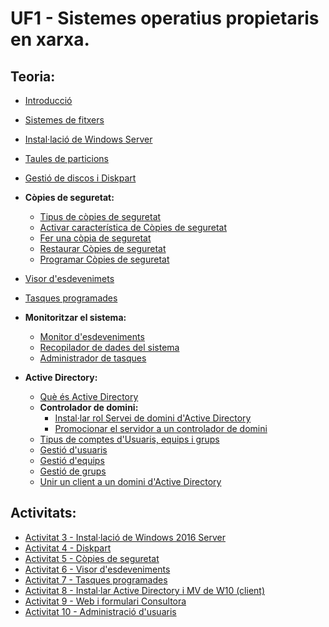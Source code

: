 # UF1 - Sistemes operatius propietaris en xarxa.

## Teoria:

- [Introducció](uf1_teoria_1.md)
- [Sistemes de fitxers](uf1_teoria_2.md)  
- [Instal·lació de Windows Server](instalacio.md)
- [Taules de particions](emmagatzematge.md)
- [Gestió de discos i Diskpart](cmd.md)

- **Còpies de seguretat:**
  - [Tipus de còpies de seguretat](backups0.md)
  - [Activar característica de Còpies de seguretat](backups1.md)
  - [Fer una còpia de seguretat](backups2.md)
  - [Restaurar Còpies de seguretat](backups3.md)
  - [Programar Còpies de seguretat](backups4.md)

- [Visor d'esdevenimets](visor_esdeveniments.md)
- [Tasques programades](tasques_programades.md)
- **Monitoritzar el sistema:**
  - [Monitor d'esdeveniments](monitor.md)
  - [Recopilador de dades del sistema](informes.md)
  - [Administrador de tasques](supervisio.md)

- **Active Directory:**
  - [Què és Active Directory](active_directory.md) 
  - **Controlador de domini:**
    - [Instal·lar rol Servei de domini d'Active Directory](instalar_domini.md)
    - [Promocionar el servidor a un controlador de domini](instalar_domini2.md)
  - [Tipus de comptes d'Usuaris, equips i grups](usuaris.md)
  - [Gestió d'usuaris](usuaris2.md)
  - [Gestió d'equips](equips.md)
  - [Gestió de grups](grups.md)
  - [Unir un client a un domini d'Active Directory](active_directory.md)
 
## Activitats:

- [Activitat 3 - Instal·lació de Windows 2016 Server](activitat3.md)
- [Activitat 4 - Diskpart](activitat4_diskpart.md)
- [Activitat 5 - Còpies de seguretat](activitat5_backups.md)
- [Activitat 6 - Visor d'esdeveniments](activitat6.md)
- [Activitat 7 - Tasques programades](activitat7.md)
- [Activitat 8 - Instal·lar Active Directory i MV de W10 (client)](activitat8.md)
- [Activitat 9 - Web i formulari Consultora](activitat9.md)
- [Activitat 10 - Administració d'usuaris](activitat10.md)
  
